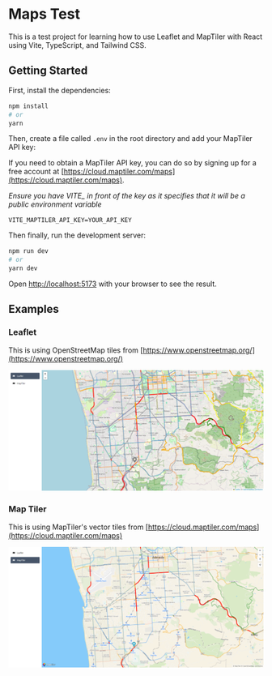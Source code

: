 # Maps Test

This is a test project for learning how to use Leaflet and MapTiler with React using Vite, TypeScript, and Tailwind CSS.

## Getting Started

First, install the dependencies:

```bash
npm install
# or
yarn
```

Then, create a file called `.env` in the root directory and add your MapTiler API key:

If you need to obtain a MapTiler API key, you can do so by signing up for a free account at [https://cloud.maptiler.com/maps](https://cloud.maptiler.com/maps).

_Ensure you have VITE\_ in front of the key as it specifies that it will be a public environment variable_

```
VITE_MAPTILER_API_KEY=YOUR_API_KEY
```

Then finally, run the development server:

```bash
npm run dev
# or
yarn dev
```

Open [http://localhost:5173](http://localhost:5173) with your browser to see the result.

## Examples

### Leaflet

This is using OpenStreetMap tiles from [https://www.openstreetmap.org/](https://www.openstreetmap.org/)

![screenshot](images/screenshot-leaflet.png)

### Map Tiler

This is using MapTiler's vector tiles from [https://cloud.maptiler.com/maps](https://cloud.maptiler.com/maps)

![screenshot](images/screenshot-maptiler.png)